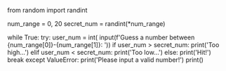 from random import randint

num_range = 0, 20
secret_num = randint(*num_range)

while True:
    try:
        user_num = int(
            input(f'Guess a number between {num_range[0]}-{num_range[1]}: '))
        if user_num > secret_num:
            print('Too high...')
        elif user_num < secret_num:
            print('Too low...')
        else:
            print('Hit!')
            break
    except ValueError:
        print('Please input a valid number!')
    print()
